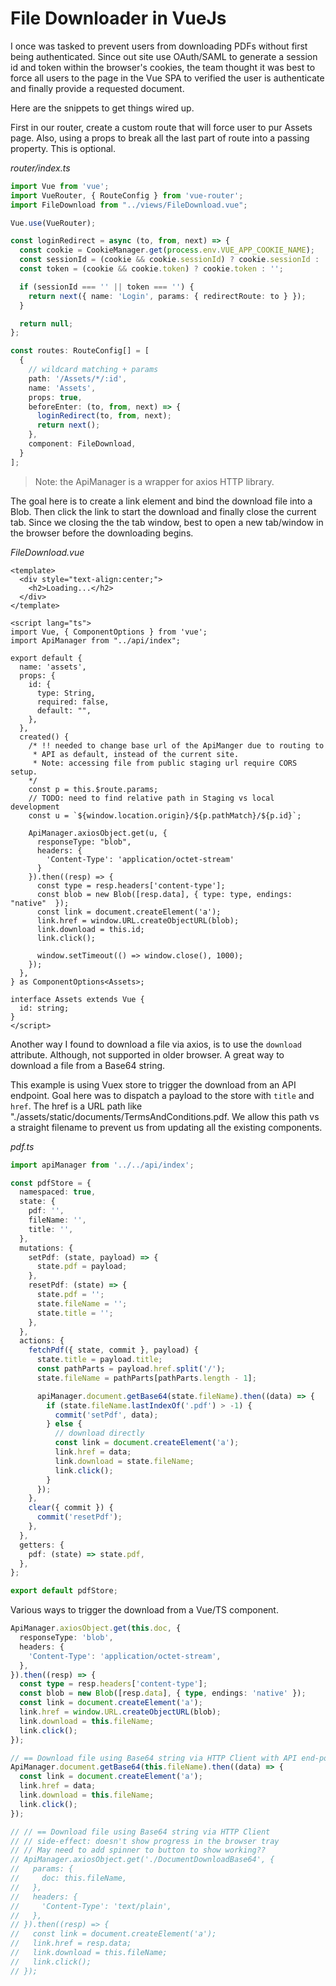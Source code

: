 # File Downloader in VueJs
I once was tasked to prevent users from downloading PDFs without first being authenticated. Since out site
use OAuth/SAML to generate a session id and token within the browser's cookies, the team thought it was best
to force all users to the page in the Vue SPA to verified the user is authenticate and finally provide a requested document.

Here are the snippets to get things wired up.

First in our router, create a custom route that will force user to pur Assets page. Also, using a props
to break all the last part of route into a passing property. This is optional.

_router/index.ts_
```ts
import Vue from 'vue';
import VueRouter, { RouteConfig } from 'vue-router';
import FileDownload from "../views/FileDownload.vue";

Vue.use(VueRouter);

const loginRedirect = async (to, from, next) => {
  const cookie = CookieManager.get(process.env.VUE_APP_COOKIE_NAME);
  const sessionId = (cookie && cookie.sessionId) ? cookie.sessionId : '';
  const token = (cookie && cookie.token) ? cookie.token : '';

  if (sessionId === '' || token === '') {
    return next({ name: 'Login', params: { redirectRoute: to } });
  }

  return null;
};

const routes: RouteConfig[] = [
  {
    // wildcard matching + params
    path: '/Assets/*/:id',
    name: 'Assets',
    props: true,
    beforeEnter: (to, from, next) => {
      loginRedirect(to, from, next);
      return next();
    },
    component: FileDownload,
  }
];
```

> Note: the ApiManager is a wrapper for axios HTTP library.

The goal here is to create a link element and bind the download file into a Blob.
Then click the link to start the download and finally close the current tab. Since we closing the
the tab window, best to open a new tab/window in the browser before the downloading begins.

_FileDownload.vue_
```vue
<template>
  <div style="text-align:center;">
    <h2>Loading...</h2>
  </div>
</template>

<script lang="ts">
import Vue, { ComponentOptions } from 'vue';
import ApiManager from "../api/index";

export default {
  name: 'assets',
  props: {
    id: {
      type: String,
      required: false,
      default: "",
    },
  },
  created() {
    /* !! needed to change base url of the ApiManger due to routing to
     * API as default, instead of the current site.
     * Note: accessing file from public staging url require CORS setup.
    */
    const p = this.$route.params;
    // TODO: need to find relative path in Staging vs local development
    const u = `${window.location.origin}/${p.pathMatch}/${p.id}`;
    
    ApiManager.axiosObject.get(u, {
      responseType: "blob",
      headers: {
        'Content-Type': 'application/octet-stream'
      }
    }).then((resp) => {
      const type = resp.headers['content-type'];
      const blob = new Blob([resp.data], { type: type, endings: "native"  });
      const link = document.createElement('a');
      link.href = window.URL.createObjectURL(blob);
      link.download = this.id;
      link.click();

      window.setTimeout(() => window.close(), 1000);
    });
  },
} as ComponentOptions<Assets>;

interface Assets extends Vue {
  id: string;
}
</script>
```

Another way I found to download a file via axios, is to use the `download` attribute. Although, not supported in older browser. A great way
to download a file from a Base64 string.

This example is using Vuex store to trigger the download from an API endpoint.
Goal here was to dispatch a payload to the store with `title` and `href`. The href is a URL path like "./assets/static/documents/TermsAndConditions.pdf.
We allow this path vs a straight filename to prevent us from updating all the existing components.

_pdf.ts_
```ts
import apiManager from '../../api/index';

const pdfStore = {
  namespaced: true,
  state: {
    pdf: '',
    fileName: '',
    title: '',
  },
  mutations: {
    setPdf: (state, payload) => {
      state.pdf = payload;
    },
    resetPdf: (state) => {
      state.pdf = '';
      state.fileName = '';
      state.title = '';
    },
  },
  actions: {
    fetchPdf({ state, commit }, payload) {
      state.title = payload.title;
      const pathParts = payload.href.split('/');
      state.fileName = pathParts[pathParts.length - 1];

      apiManager.document.getBase64(state.fileName).then((data) => {
        if (state.fileName.lastIndexOf('.pdf') > -1) {
          commit('setPdf', data);
        } else {
          // download directly
          const link = document.createElement('a');
          link.href = data;
          link.download = state.fileName;
          link.click();
        }
      });
    },
    clear({ commit }) {
      commit('resetPdf');
    },
  },
  getters: {
    pdf: (state) => state.pdf,
  },
};

export default pdfStore;

```


Various ways to trigger the download from a Vue/TS component.

```ts
ApiManager.axiosObject.get(this.doc, {
  responseType: 'blob',
  headers: {
    'Content-Type': 'application/octet-stream',
  },
}).then((resp) => {
  const type = resp.headers['content-type'];
  const blob = new Blob([resp.data], { type, endings: 'native' });
  const link = document.createElement('a');
  link.href = window.URL.createObjectURL(blob);
  link.download = this.fileName;
  link.click();
});

// == Download file using Base64 string via HTTP Client with API end-point
ApiManager.document.getBase64(this.fileName).then((data) => {
  const link = document.createElement('a');
  link.href = data;
  link.download = this.fileName;
  link.click();
});

// // == Download file using Base64 string via HTTP Client
// // side-effect: doesn't show progress in the browser tray
// // May need to add spinner to button to show working??
// ApiManager.axiosObject.get('./DocumentDownloadBase64', {
//   params: {
//     doc: this.fileName,
//   },
//   headers: {
//     'Content-Type': 'text/plain',
//   },
// }).then((resp) => {
//   const link = document.createElement('a');
//   link.href = resp.data;
//   link.download = this.fileName;
//   link.click();
// });
```
